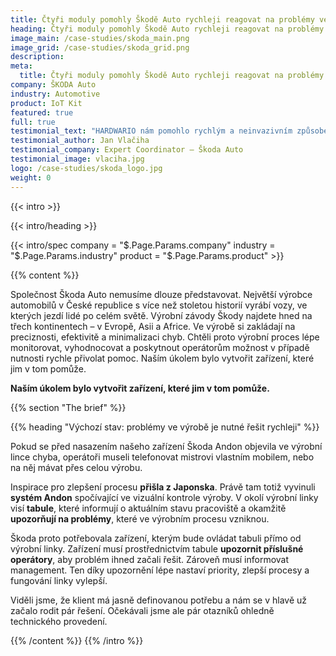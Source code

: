 ```yaml
---
title: Čtyři moduly pomohly Škodě Auto rychleji reagovat na problémy ve výrobě
heading: Čtyři moduly pomohly Škodě Auto rychleji reagovat na problémy ve výrobě
image_main: /case-studies/skoda_main.png
image_grid: /case-studies/skoda_grid.png
description:
meta:
  title: Čtyři moduly pomohly Škodě Auto rychleji reagovat na problémy ve výrobě | HARDWARIO případová studie
company: ŠKODA Auto
industry: Automotive
product: IoT Kit
featured: true
full: true
testimonial_text: "HARDWARIO nám pomohlo rychlým a neinvazivním způsobem zavést do výroby řešení, díky kterému sledujeme aktuální stav linky a snadno kontrolujeme, zda některý operátor potřebuje pomoc."
testimonial_author: Jan Vlačiha
testimonial_company: Expert Coordinator – Škoda Auto
testimonial_image: vlaciha.jpg
logo: /case-studies/skoda_logo.jpg
weight: 0
---
```


{{< intro >}}

{{< intro/heading >}}

{{< intro/spec company = "$.Page.Params.company" industry = "$.Page.Params.industry" product = "$.Page.Params.product" >}}

{{% content %}}

Společnost Škoda Auto nemusíme dlouze představovat. Největší výrobce automobilů v České republice s více než stoletou historií vyrábí vozy, ve kterých jezdí lidé po celém světě. Výrobní závody Škody najdete hned na třech kontinentech – v Evropě, Asii a Africe. Ve výrobě si zakládají na preciznosti, efektivitě a minimalizaci chyb. Chtěli proto výrobní proces lépe monitorovat, vyhodnocovat a poskytnout operátorům možnost v případě nutnosti rychle přivolat pomoc. Naším úkolem bylo vytvořit zařízení, které jim v tom pomůže.

**Naším úkolem bylo vytvořit zařízení, které jim v tom pomůže.**

{{% section "The brief" %}}

{{% heading "Výchozí stav: problémy ve výrobě je nutné řešit rychleji" %}}

Pokud se před nasazením našeho zařízení Škoda Andon objevila ve výrobní lince chyba, operátoři museli telefonovat mistrovi vlastním mobilem, nebo na něj mávat přes celou výrobu.

Inspirace pro zlepšení procesu **přišla z Japonska**. Právě tam totiž vyvinuli **systém Andon** spočívající ve vizuální kontrole výroby. V okolí výrobní linky visí **tabule**, které informují o aktuálním stavu pracoviště a okamžitě **upozorňují na problémy**, které ve výrobním procesu vzniknou.

Škoda proto potřebovala zařízení, kterým bude ovládat tabuli přímo od výrobní linky. Zařízení musí prostřednictvím tabule **upozornit příslušné operátory**, aby problém ihned začali řešit. Zároveň musí informovat management. Ten díky upozornění lépe nastaví priority, zlepší procesy a fungování linky vylepší.

Viděli jsme, že klient má jasně definovanou potřebu a nám se v hlavě už začalo rodit pár řešení. Očekávali jsme ale pár otazníků ohledně technického provedení.

{{% /content %}}
{{% /intro %}}
